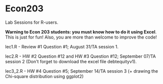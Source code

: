 # Econ203
Lab Sessions for R-users. 

**Warning to Econ 203 students: you must know how to do it using Excel**. This is just for fun! Also, you are more than welcome to improve the code!

lec1.R - Review #1 Question #1; August 31/TA session 1. 

lec2.R - HW #2 Question #12 and HW #3 Question #12; September 07/TA session 2 (Don't forget to download the excel file debtequityv1). 

lec3_2.R - HW #4 Question #5; September 14/TA session 3 (+ drawing the Chi-square distribution using ggplot2)
